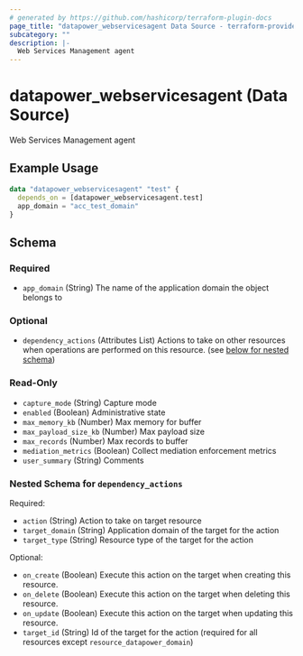 ```yaml
---
# generated by https://github.com/hashicorp/terraform-plugin-docs
page_title: "datapower_webservicesagent Data Source - terraform-provider-datapower"
subcategory: ""
description: |-
  Web Services Management agent
---
```


# datapower_webservicesagent (Data Source)

Web Services Management agent

## Example Usage

```terraform
data "datapower_webservicesagent" "test" {
  depends_on = [datapower_webservicesagent.test]
  app_domain = "acc_test_domain"
}
```

<!-- schema generated by tfplugindocs -->
## Schema

### Required

- `app_domain` (String) The name of the application domain the object belongs to

### Optional

- `dependency_actions` (Attributes List) Actions to take on other resources when operations are performed on this resource. (see [below for nested schema](#nestedatt--dependency_actions))

### Read-Only

- `capture_mode` (String) Capture mode
- `enabled` (Boolean) Administrative state
- `max_memory_kb` (Number) Max memory for buffer
- `max_payload_size_kb` (Number) Max payload size
- `max_records` (Number) Max records to buffer
- `mediation_metrics` (Boolean) Collect mediation enforcement metrics
- `user_summary` (String) Comments

<a id="nestedatt--dependency_actions"></a>
### Nested Schema for `dependency_actions`

Required:

- `action` (String) Action to take on target resource
- `target_domain` (String) Application domain of the target for the action
- `target_type` (String) Resource type of the target for the action

Optional:

- `on_create` (Boolean) Execute this action on the target when creating this resource.
- `on_delete` (Boolean) Execute this action on the target when deleting this resource.
- `on_update` (Boolean) Execute this action on the target when updating this resource.
- `target_id` (String) Id of the target for the action (required for all resources except `resource_datapower_domain`)
